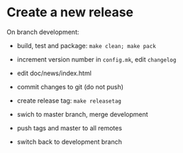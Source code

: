 # Create a new release

On branch development:

- build, test and package: `make clean; make pack`

- increment version number in `config.mk`, edit `changelog`

- edit doc/news/index.html

- commit changes to git (do not push)

- create release tag: `make releasetag`

- swich to master branch, merge development

- push tags and master to all remotes

- switch back to development branch


